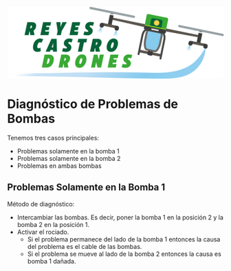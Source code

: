 ![Reyes Castro Drones](../Reyes-Castro-Drones_LOGO.png "Reyes Castro Drones")

# Diagnóstico de Problemas de Bombas

Tenemos tres casos principales:
* Problemas solamente en la bomba 1
* Problemas solamente en la bomba 2
* Problemas en ambas bombas

## Problemas Solamente en la Bomba 1

Método de diagnóstico:
* Intercambiar las bombas. Es decir, poner la bomba 1 en la posición 2 y la bomba 2 en la posición 1.
* Activar el rociado. 
    * Si el problema permanece del lado de la bomba 1 entonces la causa del problema es el cable de las bombas.
    * Si el problema se mueve al lado de la bomba 2 entonces la causa es bomba 1 dañada.
